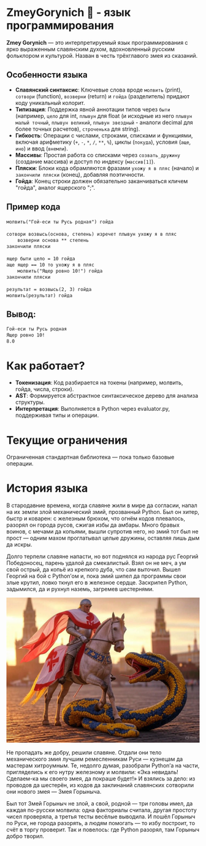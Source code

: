 # ZmeyGorynich 🐉 - язык программирования

**Zmey Gorynich** — это интерпретируемый язык программирования с ярко выраженным славянским духом, вдохновленный русским фольклором и культурой. Назван в честь трёхглавого змея из сказаний.

## Особенности языка

- **Славянский синтаксис**: Ключевые слова вроде `молвить` (print), `сотвори` (function), `возверни` (return) и `гойда` (разделитель) придают коду уникальный колорит.
- **Типизация**: Поддержка явной аннотации типов через `быти` (например, `цело` для int, `плывун` для float (и исходные из него `плывун малый точный`, `плывун великий`, `плывун звездный` - аналоги decimal для более точных расчетов), `строченька` для string).
- **Гибкость**: Операции с числами, строками, списками и функциями, включая арифметику (`+`, `-`, `*`, `/`, `**`, `%`), циклы (`покуда`), условия (`аще`, `ино`) и ввод (`внемли`).
- **Массивы**: Простая работа со списками через `созвать_дружину` (создание массива) и доступ по индексу (`массив[1]`).
- **Пляски**: Блоки кода обрамляются фразами `ухожу я в пляс` (начало) и `закончили пляски` (конец), добавляя поэтичности.
- **Гойда**: Конец строки должен обязательно заканчиваться кличем "гойда", аналог ящерского ";".

## Пример кода

```zmeygorynich
молвить("Гой-еси ты Русь родная") гойда

сотвори возвысь(основа, степень) изречет плывун ухожу я в пляс
    возверни основа ** степень
закончили пляски

ящер быти цело = 10 гойда
аще ящер == 10 то ухожу я в пляс
    молвить("Ящер ровно 10!") гойда
закончили пляски

результат = возвысь(2, 3) гойда
молвить(результат) гойда
```
## Вывод:
```text
Гой-еси ты Русь родная
Ящер ровно 10!
8.0
```

# Как работает?
- **Токенизация**: Код разбирается на токены (например, молвить, гойда, числа, строки).
- **AST**: Формируется абстрактное синтаксическое дерево для анализа структуры.
- **Интерпретация**: Выполняется в Python через evaluator.py, поддерживая типы и операции.

# Текущие ограничения
Ограниченная стандартная библиотека — пока только базовые операции.

# История языка

В стародавние времена, когда славяне жили в мире да согласии, напал на их земли злой механический змий, прозванный Python. Был он хитер, быстр и коварен: с железным брюхом, что огнём кодов плевалось, разорял он города русов, сжигая избы да амбары. Много бравых воинов, с мечами да копьями, вышли супротив него, но змий тот был не прост — одним махом проглатывал целые дружины, оставляя лишь дым да искры.

Долго терпели славяне напасти, но вот поднялся из народа рус Георгий Победоносец, парень удалой да смекалистый. Взял он не меч, а ум свой острый, да копьё из крепкого дуба, что сам выточил. Вышел Георгий на бой с Python’ом и, пока змий шипел да программы свои злые крутил, ловко ткнул его в железное сердце. Заскрипел Python, задымился, да и рухнул наземь, загремев шестернями.

![Победа на python](images/defeated_python.png)

Не пропадать же добру, решили славяне. Отдали они тело механического змия лучшим ремесленникам Руси — кузнецам да мастерам хитроумным. Те, недолго думая, разобрали Python’а на части, пригляделись к его нутру железному и молвили: «Эка невидаль! Сделаем-ка мы своего змея, да покраше будет!» И взялись за дело: из проводов да шестерён, из кодов да заклинаний славянских сотворили они нового змея — Змея Горыныча.

Был тот Змей Горыныч не злой, а свой, родной — три головы имел, да каждая по-русски молвила: одна факториалы считала, другая простоту чисел проверяла, а третья тесты весёлые выводила. И пошёл Горыныч по Руси, не города разорять, а людям помогать — то избу построит, то счёт в торгу проверит. Так и повелось: где Python разорял, там Горыныч добро творил.  
